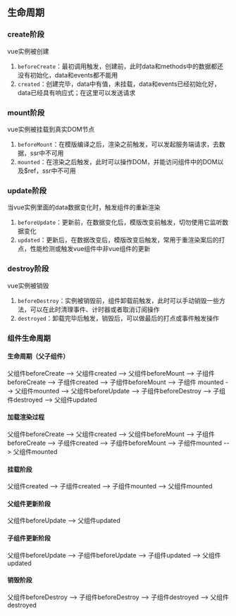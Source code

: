 ## 生命周期

### create阶段

vue实例被创建
1. `beforeCreate`：最初调用触发，创建前，此时data和methods中的数据都还没有初始化，data和events都不能用
1. `created`：创建完毕，data中有值，未挂载，data和events已经初始化好，data已经具有响应式；在这里可以发送请求

### mount阶段

vue实例被挂载到真实DOM节点
1. `beforeMount`：在模版编译之后，渲染之前触发，可以发起服务端请求，去数据，ssr中不可用
1. `mounted`：在渲染之后触发，此时可以操作DOM，并能访问组件中的DOM以及$ref，ssr中不可用

### update阶段

当vue实例里面的data数据变化时，触发组件的重新渲染
1. `beforeUpdate`：更新前，在数据变化后，模版改变前触发，切勿使用它监听数据变化
1. `updated`：更新后，在数据改变后，模版改变后触发，常用于重渲染案后的打点，性能检测或触发vue组件中非vue组件的更新

### destroy阶段

vue实例被销毁
1. `beforeDestroy`：实例被销毁前，组件卸载前触发，此时可以手动销毁一些方法，可以在此时清理事件、计时器或者取消订阅操作
1. `destroyed`：卸载完毕后触发，销毁后，可以做最后的打点或事件触发操作

### 组件生命周期

#### 生命周期（父子组件）

父组件beforeCreate --> 父组件created --> 父组件beforeMount --> 子组件beforeCreate --> 子组件created --> 子组件beforeMount --> 子组件 mounted --> 父组件mounted --> 父组件beforeUpdate --> 子组件beforeDestroy --> 子组件destroyed --> 父组件updated

#### 加载渲染过程

父组件beforeCreate --> 父组件created --> 父组件beforeMount --> 子组件beforeCreate --> 子组件created --> 子组件beforeMount --> 子组件mounted --> 父组件mounted

#### 挂载阶段

父组件created --> 子组件created --> 子组件mounted --> 父组件mounted

#### 父组件更新阶段

父组件beforeUpdate --> 父组件updated

#### 子组件更新阶段

父组件beforeUpdate --> 子组件beforeUpdate --> 子组件updated --> 父组件updated

#### 销毁阶段

父组件beforeDestroy --> 子组件beforeDestroy --> 子组件destroyed --> 父组件destroyed